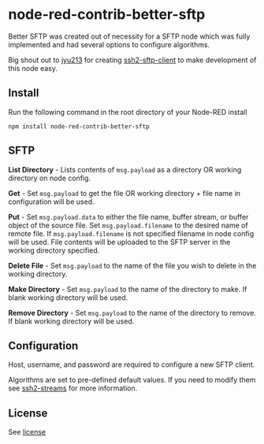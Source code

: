 # node-red-contrib-better-sftp

Better SFTP was created out of necessity for a SFTP node which 
was fully implemented and had several options to configure algorithms.

Big shout out to [jyu213][https://github.com/jyu213] for creating [ssh2-sftp-client][https://github.com/jyu213/ssh2-sftp-client] to make development
of this node easy.

Install
-------

Run the following command in the root directory of your Node-RED install

    npm install node-red-contrib-better-sftp
    
SFTP
-------
**List Directory** - Lists contents of `msg.payload` as a directory OR working directory on node config.

**Get** - Set `msg.payload` to get the file OR working directory + file name in configuration will be used.

**Put** - Set `msg.payload.data` to either the file name, buffer stream, or buffer object of the source file. 
Set `msg.payload.filename` to the desired name of remote file. 
If `msg.payload.filename` is not specified filename in node config will be used. 
File contents will be uploaded to the SFTP server in the working directory specified.

**Delete File** - Set `msg.payload` to the name of the file you wish to delete in the working directory.

**Make Directory** - Set `msg.payload` to the name of the directory to make. If blank working directory will be used.

**Remove Directory** - Set `msg.payload` to the name of the directory to remove. If blank working directory will be used.

Configuration
-------

Host, username, and password are required to configure a new SFTP client.

Algorithms are set to pre-defined default values. If you need to modify them see
[ssh2-streams][https://github.com/mscdex/ssh2-streams] for more information.

License
-------

See [license](https://github.com/sublime93/node-red-contrib-better-sftp/blob/master/LICENSE)


[https://github.com/mscdex/ssh2-streams]: https://github.com/mscdex/ssh2-streams
[https://github.com/jyu213]: https://github.com/jyu213
[https://github.com/jyu213/ssh2-sftp-client]: https://github.com/jyu213/ssh2-sftp-client
